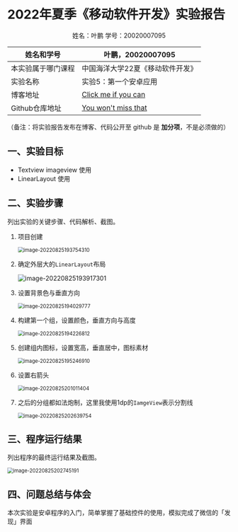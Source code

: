# 2022年夏季《移动软件开发》实验报告

<center>姓名：叶鹏  学号：20020007095</center>

| 姓名和学号         | 叶鹏，20020007095                                            |
| ------------------ | ------------------------------------------------------------ |
| 本实验属于哪门课程 | 中国海洋大学22夏《移动软件开发》                             |
| 实验名称           | 实验5：第一个安卓应用                                        |
| 博客地址           | [Click me if you can](http://existot01.top/)                 |
| Github仓库地址     | [You won't miss that](https://github.com/ExistoT01/mobileSoftwareDesign-lab5) |

（备注：将实验报告发布在博客、代码公开至 github 是 **加分项**，不是必须做的）



## **一、实验目标**

- Textview imageview 使用
- LinearLayout 使用

## 二、实验步骤

列出实验的关键步骤、代码解析、截图。

1. 项目创建

   <img src="C:\Users\ASUS\AppData\Roaming\Typora\typora-user-images\image-20220825193754310.png" alt="image-20220825193754310" style="zoom:80%;" />

2. 确定外层大的`LinearLayout`布局

   ![image-20220825193917301](C:\Users\ASUS\AppData\Roaming\Typora\typora-user-images\image-20220825193917301.png)

3. 设置背景色与垂直方向

   <img src="C:\Users\ASUS\AppData\Roaming\Typora\typora-user-images\image-20220825194029777.png" alt="image-20220825194029777" style="zoom:80%;" />

4. 构建第一个组，设置颜色，垂直方向与高度

   <img src="C:\Users\ASUS\AppData\Roaming\Typora\typora-user-images\image-20220825194226812.png" alt="image-20220825194226812" style="zoom:80%;" />

5. 创建组内图标，设置宽高，垂直居中，图标素材

   <img src="C:\Users\ASUS\AppData\Roaming\Typora\typora-user-images\image-20220825195246910.png" alt="image-20220825195246910" style="zoom:80%;" />

6. 设置右箭头

   <img src="C:\Users\ASUS\AppData\Roaming\Typora\typora-user-images\image-20220825201011404.png" alt="image-20220825201011404" style="zoom:80%;" />

7. 之后的分组都如法炮制，这里我使用1dp的`IamgeView`表示分割线

   <img src="C:\Users\ASUS\AppData\Roaming\Typora\typora-user-images\image-20220825202639754.png" alt="image-20220825202639754" style="zoom:80%;" />

## 三、程序运行结果

列出程序的最终运行结果及截图。

<img src="C:\Users\ASUS\AppData\Roaming\Typora\typora-user-images\image-20220825202745191.png" alt="image-20220825202745191" style="zoom:80%;" />

## 四、问题总结与体会

本次实验是安卓程序的入门，简单掌握了基础控件的使用，模拟完成了微信的「发现」界面


